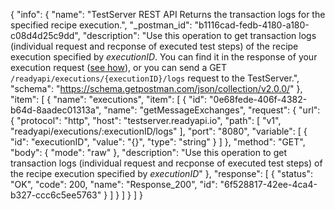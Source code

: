 {
  "info": {
    "name": "TestServer REST API Returns the transaction logs for the specified recipe execution.",
    "_postman_id": "b1116cad-fedb-4180-a180-c08d4d25c9dd",
    "description": "Use this operation to get transaction logs (individual request and recponse of executed test steps) of the recipe execution specified by <i>executionID</i>.  You can find it in the response of your execution request ([see how](http://readyapi.smartbear.com/testserver/tutorials/your_first_recipe/results)), or you can send a GET <code>/readyapi/executions/{executionID}/logs</code> request to the TestServer.",
    "schema": "https://schema.getpostman.com/json/collection/v2.0.0/"
  },
  "item": [
    {
      "name": "executions",
      "item": [
        {
          "id": "0e68fede-406f-4382-b64d-8aadec01313a",
          "name": "getMessageExchanges",
          "request": {
            "url": {
              "protocol": "http",
              "host": "testserver.readyapi.io",
              "path": [
                "v1",
                "readyapi/executions/:executionID/logs"
              ],
              "port": "8080",
              "variable": [
                {
                  "id": "executionID",
                  "value": "{}",
                  "type": "string"
                }
              ]
            },
            "method": "GET",
            "body": {
              "mode": "raw"
            },
            "description": "Use this operation to get transaction logs (individual request and recponse of executed test steps) of the recipe execution specified by <i>executionID</i>"
          },
          "response": [
            {
              "status": "OK",
              "code": 200,
              "name": "Response_200",
              "id": "6f528817-42ee-4ca4-b327-ccc6c5ee5763"
            }
          ]
        }
      ]
    }
  ]
}